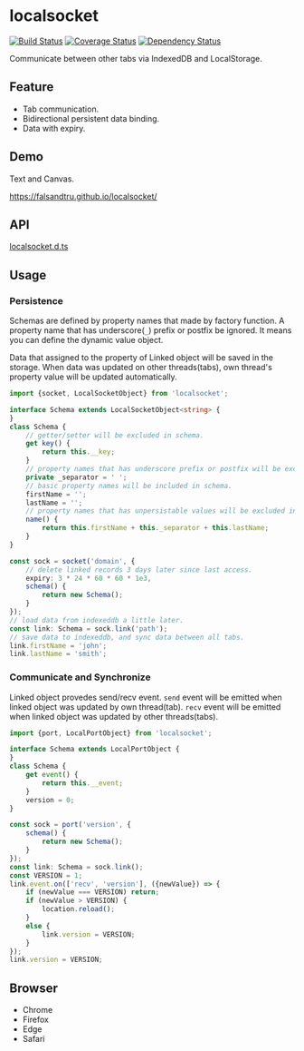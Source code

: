 # localsocket

[![Build Status](https://travis-ci.org/falsandtru/localsocket.svg?branch=master)](https://travis-ci.org/falsandtru/localsocket)
[![Coverage Status](https://coveralls.io/repos/falsandtru/localsocket/badge.svg?branch=master&service=github)](https://coveralls.io/github/falsandtru/localsocket?branch=master)
[![Dependency Status](https://gemnasium.com/falsandtru/localsocket.svg)](https://gemnasium.com/falsandtru/localsocket)

Communicate between other tabs via IndexedDB and LocalStorage.

## Feature

- Tab communication.
- Bidirectional persistent data binding.
- Data with expiry.

## Demo

Text and Canvas.

https://falsandtru.github.io/localsocket/

## API

[localsocket.d.ts](localsocket.d.ts)

## Usage

### Persistence

Schemas are defined by property names that made by factory function.
A property name that has underscore(`_`) prefix or postfix be ignored.
It means you can define the dynamic value object.

Data that assigned to the property of Linked object will be saved in the storage.
When data was updated on other threads(tabs), own thread's property value will be updated automatically.

```ts
import {socket, LocalSocketObject} from 'localsocket';

interface Schema extends LocalSocketObject<string> {
}
class Schema {
	// getter/setter will be excluded in schema.
	get key() {
		return this.__key;
	}
	// property names that has underscore prefix or postfix will be excluded in schema.
	private _separator = ' ';
	// basic property names will be included in schema.
	firstName = '';
	lastName = '';
	// property names that has unpersistable values will be excluded in schema.
	name() {
		return this.firstName + this._separator + this.lastName;
	}
}

const sock = socket('domain', {
	// delete linked records 3 days later since last access.
	expiry: 3 * 24 * 60 * 60 * 1e3,
	schema() {
		return new Schema();
	}
});
// load data from indexeddb a little later.
const link: Schema = sock.link('path');
// save data to indexeddb, and sync data between all tabs.
link.firstName = 'john';
link.lastName = 'smith';
```

### Communicate and Synchronize

Linked object provedes send/recv event.
`send` event will be emitted when linked object was updated by own thread(tab).
`recv` event will be emitted when linked object was updated by other threads(tabs).

```ts
import {port, LocalPortObject} from 'localsocket';

interface Schema extends LocalPortObject {
}
class Schema {
	get event() {
		return this.__event;
	}
	version = 0;
}

const sock = port('version', {
	schema() {
		return new Schema();
	}
});
const link: Schema = sock.link();
const VERSION = 1;
link.event.on(['recv', 'version'], ({newValue}) => {
	if (newValue === VERSION) return;
	if (newValue > VERSION) {
		location.reload();
	}
	else {
		link.version = VERSION;
	}
});
link.version = VERSION;
```

## Browser

- Chrome
- Firefox
- Edge
- Safari
